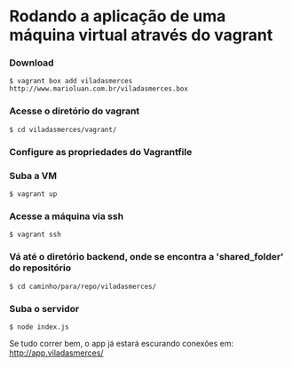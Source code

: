 # Rodando a aplicação de uma máquina virtual através do vagrant

### Download
``
$ vagrant box add viladasmerces http://www.marioluan.com.br/viladasmerces.box
``

### Acesse o diretório do vagrant
``
$ cd viladasmerces/vagrant/
``

### Configure as propriedades do Vagrantfile

### Suba a VM
``
$ vagrant up
``

### Acesse a máquina via ssh
``
$ vagrant ssh
``

### Vá até o diretório backend, onde se encontra a 'shared_folder' do repositório
``
$ cd caminho/para/repo/viladasmerces/
``
### Suba o servidor
``
$ node index.js
``

Se tudo correr bem, o app já estará escurando conexões em:
http://app.viladasmerces/
